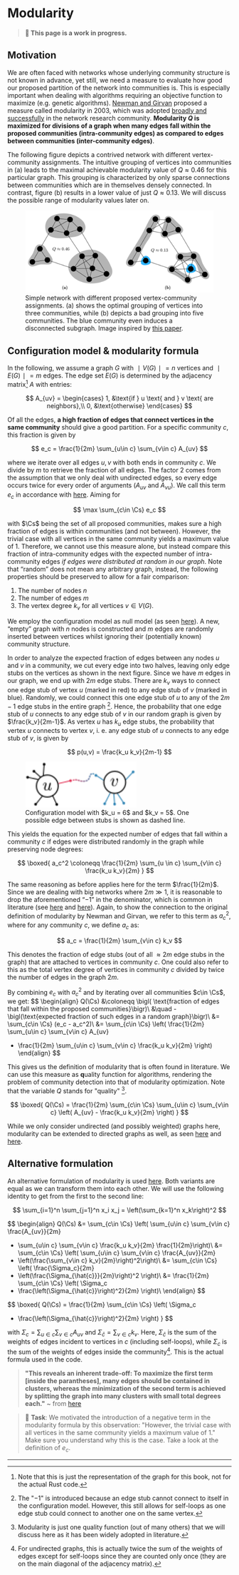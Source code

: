 # Modularity

> **🚨 This page is a work in progress.**

## Motivation

We are often faced with networks whose underlying community structure is not known in advance, yet still, we need a measure to evaluate how good our proposed partition of the network into communities is. This is especially important when dealing with algorithms requiring an objective function to maximize (e.g. genetic algorithms).
[Newman and Girvan](https://doi.org/10.1103%2Fphysreve.70.066111) proposed a measure called modularity in 2003, which was adopted [broadly and successfully](https://doi.org/10.1016/j.physrep.2009.11.002) in the network research community. **Modularity $Q$ is maximized for divisions of a graph when many edges fall within the proposed communities (intra-community edges) as compared to edges between communities (inter-community edges)**.

The following figure depicts a contrived network with different vertex-community assignments. The intuitive grouping of vertices into communities in (a) leads to the maximal achievable modularity value of $Q ≈ 0.46$ for this particular graph. This grouping is characterized by only sparse connections between communities which are in themselves densely connected. In contrast, figure (b) results in a lower value of just $Q ≈ 0.13$. We will discuss the possible range of modularity values later on.

<figure class="center">
    <img src="./images/simple-network-modularity-comparison.svg"
         alt="Different qualities for different vertex-community assignments">
    <figcaption>Simple network with different proposed vertex-community assignments. (a) shows the optimal grouping of vertices into three communities, while (b) depicts a bad grouping into five communities. The blue community even induces a disconnected subgraph. Image inspired by <a href="https://www.pnas.org/doi/full/10.1073/pnas.0601602103">this paper</a>.</figcaption>
</figure>



## Configuration model & modularity formula

In the following, we assume a graph $G$ with $∣V (G)∣ = n$ vertices and $∣E(G)∣ = m$ edges. The edge set $E(G)$ is determined by the adjacency matrix[^graph-repr] $A$ with entries:

$$
A_{uv} = \begin{cases}
    1, &\text{if } u \text{ and } v \text{ are neighbors},\\
    0, &\text{otherwise}
\end{cases}
$$

Of all the edges, **a high fraction of edges that connect vertices in the same community** should give a good partition. For a specific community $c$, this fraction is given by

$$
e_c = \frac{1}{2m} \sum_{u\in c} \sum_{v\in c} A_{uv}
$$

where we iterate over all edges ${u, v}$ with both ends in community $c$. We divide by $m$ to retrieve the fraction of all edges. The factor $2$ comes from the assumption that we only deal with undirected edges, so every edge occurs twice for every order of arguments ($A_{uv}$ and $A_{vu}$). We call this term $e_c$ in accordance with [here](https://doi.org/10.1103/PhysRevE.70.066111). Aiming for

$$
\max \sum_{c\in \Cs} e_c
$$


with $\Cs$ being the set of all proposed communities, makes sure a high fraction of edges is within communities (and not between). However, the trivial case with all vertices in the same community yields a maximum value of $1$. Therefore, we cannot use this measure alone, but instead compare this fraction of intra-community edges with the expected number of intra-community edges *if edges were distributed at random in our graph*. Note that “random” does not mean any arbitrary graph, instead, the following properties should be preserved to allow for a fair comparison:

1. The number of nodes $n$
2. The number of edges $m$
3. The vertex degree $k_v$ for all vertices $v\in V(G)$.

We employ the configuration model as null model (as seen [here](https://doi.org/10.1103%2Fphysreve.69.026113)). A new, “empty” graph with $n$ nodes is constructed and $m$ edges are randomly inserted between vertices whilst ignoring their (potentially known) community structure.

In order to analyze the expected fraction of edges between any nodes $u$ and $v$ in a community, we cut every edge into two halves, leaving only edge stubs on the vertices as shown in the next figure. Since we have $m$ edges in our graph, we end up with $2m$ edge stubs. There are $k_v$ ways to connect one edge stub of vertex $u$ (marked in red) to any edge stub of $v$ (marked in blue). Randomly, we could connect this one edge stub of $u$ to any of the $2m− 1$ edge stubs in the entire graph [^edge-stubs-self-loops]. Hence, the probability that one edge stub of $u$ connects to any edge stub of $v$ in our random graph is given by $\frac{k_v}{2m-1}$. As vertex $u$ has $k_u$ edge stubs, the probability that vertex $u$ connects to vertex $v$, i. e. any edge stub of $u$ connects to any edge stub of $v$, is given by

$$
p(u,v) = \frac{k_u k_v}{2m-1}
$$


<figure class="center">
    <img src="./images/configuration-model.svg"
         alt="Configuration model"
         width="250px">
    <figcaption>Configuration model with $k_u = 6$ and $k_v = 5$. One possible edge between stubs is shown as dashed line.
    </figcaption>
</figure>


This yields the equation for the expected number of edges that fall within a
community $c$ if edges were distributed randomly in the graph while preserving
node degrees:

$$
\boxed{
a_c^2 \coloneqq \frac{1}{2m} \sum_{u \in c} \sum_{v\in c} \frac{k_u k_v}{2m}
}
$$

The same reasoning as before applies here for the term $\frac{1}{2m}$. Since we are dealing with big networks where $2m ≫ 1$, it is reasonable to drop the aforementioned “$−1$” in the denominator, which is common in literature (see [here](https://doi.org/10.1103/PhysRevE.70.066111) and [here](https://doi.org/10.1073%2Fpnas.0601602103)). Again, to show the connection to the original definition of modularity by Newman and Girvan, we refer to this term as $a_c^2$, where for any community $c$, we define $a_c$ as:

$$
a_c = \frac{1}{2m} \sum_{v\in c} k_v
$$

This denotes the fraction of edge stubs (out of all $\approx 2m$ edge stubs in the graph) that are attached to vertices in community $c$. One could also refer to this as the total vertex degree of vertices in community $c$ divided by twice the number of edges in the graph $2m$.

By combining $e_c$ with $a_c^2$ and by iterating over all communities $c\in \Cs$, we get:
$$
\begin{align}
Q(\Cs) &\coloneqq \bigl( \text{fraction of edges that fall within the proposed communities}\bigr)\\
&\quad - \bigl(\text{expected fraction of such edges in a random graph}\bigr)\\
&= \sum_{c\in \Cs} (e_c - a_c^2)\\
&= \sum_{c\in \Cs} \left(
    \frac{1}{2m} \sum_{u\in c} \sum_{v\in c} A_{uv}
- \frac{1}{2m} \sum_{u\in c} \sum_{v\in c} \frac{k_u k_v}{2m}
\right)
\end{align}
$$

This gives us the definition of modularity that is often found in literature. We can use this measure as **q**uality function for algorithms, rendering the problem of community detection into that of modularity optimization. Note that the variable $Q$ stands for "quality" [^quality].

$$
\boxed{
    Q(\Cs) = \frac{1}{2m} \sum_{c\in \Cs} \sum_{u\in c} \sum_{v\in c}
    \left( A_{uv} - \frac{k_u k_v}{2m} \right)
}
$$

While we only consider undirected (and possibly weighted) graphs here, modularity can be extended to directed graphs as well, as seen [here](https://doi.org/10.1088/1367-2630/9/6/176) and [here](https://hal.archives-ouvertes.fr/hal-01231784).



## Alternative formulation

An alternative formulation of modularity is used [here](https://arxiv.org/pdf/physics/0608255.pdf). Both variants are equal as we can transform them into each other. We will use the following identity to get from the first to the second line:

$$
\sum_{i=1}^n \sum_{j=1}^n x_i x_j = \left(\sum_{k=1}^n x_k\right)^2
$$

$$
\begin{align}
Q(\Cs) &= \sum_{c\in \Cs}
\left( \sum_{u\in c} \sum_{v\in c} \frac{A_{uv}}{2m}
- \sum_{u\in c} \sum_{v\in c} \frac{k_u k_v}{2m} \frac{1}{2m}\right)\\
&= \sum_{c\in \Cs}
\left( \sum_{u\in c} \sum_{v\in c} \frac{A_{uv}}{2m}
- \left(\frac{\sum_{v\in c} k_v}{2m}\right)^2\right)\\
&= \sum_{c\in \Cs} \left( \frac{\Sigma_c}{2m}
- \left(\frac{\Sigma_{\hat{c}}}{2m}\right)^2 \right)\\
&= \frac{1}{2m} \sum_{c\in \Cs} \left( \Sigma_c
- \frac{\left(\Sigma_{\hat{c}}\right)^2}{2m} \right)\\
\end{align}
$$

$$
\boxed{
Q(\Cs) = \frac{1}{2m} \sum_{c\in \Cs} \left( \Sigma_c
- \frac{\left(\Sigma_{\hat{c}}\right)^2}{2m} \right)
}
$$

with $\Sigma_c = \sum_{u\in c} \sum_{v \in c} A_{uv}$ and $\Sigma_{\hat{c}} = \sum_{v\in c} k_v$. Here, $\Sigma_{\hat{c}}$ is the sum of the weights of edges incident to vertices in $c$ (including self-loops), while $\Sigma_c$ is the sum of the weights of edges inside the community[^weights-inside]. This is the actual formula used in the code.



> **"This reveals an inherent trade-off: To maximize the first term [inside the parantheses], many edges should be contained in clusters, whereas the minimization of the second term is achieved by splitting the graph into many clusters with small total degrees each."** ~ from [here](https://doi.org/10.1109/TKDE.2007.190689)


> 🎈 **Task**: We motivated the introduction of a negative term in the modularity formula by this observation: "However, the trivial case with all vertices in the same community yields a maximum value of 1." Make sure you understand why this is the case. Take a look at the definition of $e_c$.



<!-- Footnotes -->
---

[^graph-repr]: Note that this is just the representation of the graph for this book, not for the actual Rust code.

[^edge-stubs-self-loops]: The "$-1$" is introduced because an edge stub cannot connect to itself in the configuration model. However, this still allows for self-loops as one edge stub could connect to another one on the same vertex.

[^quality]: Modularity is just one quality function (out of many others) that we will discuss here as it has been widely adopted in literature.

[^weights-inside]: For undirected graphs, this is actually twice the sum of the weights of edges except for self-loops since they are counted only once (they are on the main diagonal of the adjacency matrix).
